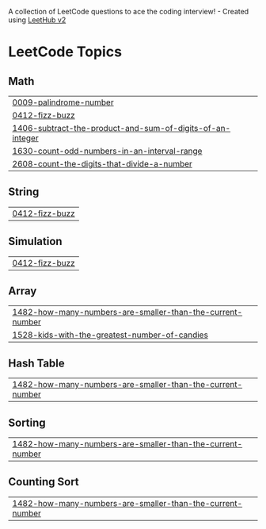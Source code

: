 A collection of LeetCode questions to ace the coding interview! - Created using [LeetHub v2](https://github.com/arunbhardwaj/LeetHub-2.0)
<!---LeetCode Topics Start-->
# LeetCode Topics
## Math
|  |
| ------- |
| [0009-palindrome-number](https://github.com/rupashreeroy/DSAInPythonLeetcode/tree/master/0009-palindrome-number) |
| [0412-fizz-buzz](https://github.com/rupashreeroy/DSAInPythonLeetcode/tree/master/0412-fizz-buzz) |
| [1406-subtract-the-product-and-sum-of-digits-of-an-integer](https://github.com/rupashreeroy/DSAInPythonLeetcode/tree/master/1406-subtract-the-product-and-sum-of-digits-of-an-integer) |
| [1630-count-odd-numbers-in-an-interval-range](https://github.com/rupashreeroy/DSAInPythonLeetcode/tree/master/1630-count-odd-numbers-in-an-interval-range) |
| [2608-count-the-digits-that-divide-a-number](https://github.com/rupashreeroy/DSAInPythonLeetcode/tree/master/2608-count-the-digits-that-divide-a-number) |
## String
|  |
| ------- |
| [0412-fizz-buzz](https://github.com/rupashreeroy/DSAInPythonLeetcode/tree/master/0412-fizz-buzz) |
## Simulation
|  |
| ------- |
| [0412-fizz-buzz](https://github.com/rupashreeroy/DSAInPythonLeetcode/tree/master/0412-fizz-buzz) |
## Array
|  |
| ------- |
| [1482-how-many-numbers-are-smaller-than-the-current-number](https://github.com/rupashreeroy/DSAInPythonLeetcode/tree/master/1482-how-many-numbers-are-smaller-than-the-current-number) |
| [1528-kids-with-the-greatest-number-of-candies](https://github.com/rupashreeroy/DSAInPythonLeetcode/tree/master/1528-kids-with-the-greatest-number-of-candies) |
## Hash Table
|  |
| ------- |
| [1482-how-many-numbers-are-smaller-than-the-current-number](https://github.com/rupashreeroy/DSAInPythonLeetcode/tree/master/1482-how-many-numbers-are-smaller-than-the-current-number) |
## Sorting
|  |
| ------- |
| [1482-how-many-numbers-are-smaller-than-the-current-number](https://github.com/rupashreeroy/DSAInPythonLeetcode/tree/master/1482-how-many-numbers-are-smaller-than-the-current-number) |
## Counting Sort
|  |
| ------- |
| [1482-how-many-numbers-are-smaller-than-the-current-number](https://github.com/rupashreeroy/DSAInPythonLeetcode/tree/master/1482-how-many-numbers-are-smaller-than-the-current-number) |
<!---LeetCode Topics End-->
